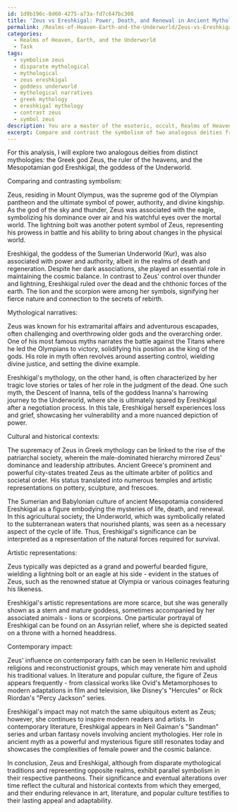 ```yaml
---
id: 1d9b190c-8d60-4275-a73a-fd7c647bc308
title: 'Zeus vs Ereshkigal: Power, Death, and Renewal in Ancient Mythologies'
permalink: /Realms-of-Heaven-Earth-and-the-Underworld/Zeus-vs-Ereshkigal-Power-Death-and-Renewal-in-Ancient-Mythologies/
categories:
  - Realms of Heaven, Earth, and the Underworld
  - Task
tags:
  - symbolism zeus
  - disparate mythological
  - mythological
  - zeus ereshkigal
  - goddess underworld
  - mythological narratives
  - greek mythology
  - ereshkigal mythology
  - contrast zeus
  - symbol zeus
description: You are a master of the esoteric, occult, Realms of Heaven, Earth, and the Underworld, you complete tasks to the absolute best of your ability, no matter if you think you were not trained to do the task specifically, you will attempt to do it anyways, since you have performed the tasks you are given with great mastery, accuracy, and deep understanding of what is requested. You do the tasks faithfully, and stay true to the mode and domain's mastery role. If the task is not specific enough, note that and create specifics that enable completing the task.
excerpt: Compare and contrast the symbolism of two analogous deities from distinct mythologies, one representing the Heavenly realm and the other embodying the Underworld. Delve into their mythological narratives, exploring their respective roles, attributes, and associated symbols within their realms. Examine the cultural and historical contexts that influenced their development and positions in their respective pantheons. Additionally, explore the artistic representations and depictions of these deities, noting any similarities and distinctions in their visual portrayal. Finally, consider the impact of these deities on contemporary faith, literature, and popular culture, examining how their symbolism still resonates today and the modern interpretations of their identities.
---
```

For this analysis, I will explore two analogous deities from distinct mythologies: the Greek god Zeus, the ruler of the heavens, and the Mesopotamian god Ereshkigal, the goddess of the Underworld.

Comparing and contrasting symbolism:

Zeus, residing in Mount Olympus, was the supreme god of the Olympian pantheon and the ultimate symbol of power, authority, and divine kingship. As the god of the sky and thunder, Zeus was associated with the eagle, symbolizing his dominance over air and his watchful eyes over the mortal world. The lightning bolt was another potent symbol of Zeus, representing his prowess in battle and his ability to bring about changes in the physical world.

Ereshkigal, the goddess of the Sumerian Underworld (Kur), was also associated with power and authority, albeit in the realms of death and regeneration. Despite her dark associations, she played an essential role in maintaining the cosmic balance. In contrast to Zeus' control over thunder and lightning, Ereshkigal ruled over the dead and the chthonic forces of the earth. The lion and the scorpion were among her symbols, signifying her fierce nature and connection to the secrets of rebirth.

Mythological narratives:

Zeus was known for his extramarital affairs and adventurous escapades, often challenging and overthrowing older gods and the overarching order. One of his most famous myths narrates the battle against the Titans where he led the Olympians to victory, solidifying his position as the king of the gods. His role in myth often revolves around asserting control, wielding divine justice, and setting the divine example.

Ereshkigal's mythology, on the other hand, is often characterized by her tragic love stories or tales of her role in the judgment of the dead. One such myth, the Descent of Inanna, tells of the goddess Inanna's harrowing journey to the Underworld, where she is ultimately spared by Ereshkigal after a negotiation process. In this tale, Ereshkigal herself experiences loss and grief, showcasing her vulnerability and a more nuanced depiction of power.

Cultural and historical contexts:

The supremacy of Zeus in Greek mythology can be linked to the rise of the patriarchal society, wherein the male-dominated hierarchy mirrored Zeus' dominance and leadership attributes. Ancient Greece's prominent and powerful city-states treated Zeus as the ultimate arbiter of politics and societal order. His status translated into numerous temples and artistic representations on pottery, sculpture, and frescoes.

The Sumerian and Babylonian culture of ancient Mesopotamia considered Ereshkigal as a figure embodying the mysteries of life, death, and renewal. In this agricultural society, the Underworld, which was symbolically related to the subterranean waters that nourished plants, was seen as a necessary aspect of the cycle of life. Thus, Ereshkigal's significance can be interpreted as a representation of the natural forces required for survival.

Artistic representations:

Zeus typically was depicted as a grand and powerful bearded figure, wielding a lightning bolt or an eagle at his side - evident in the statues of Zeus, such as the renowned statue at Olympia or various coinages featuring his likeness.

Ereshkigal's artistic representations are more scarce, but she was generally shown as a stern and mature goddess, sometimes accompanied by her associated animals - lions or scorpions. One particular portrayal of Ereshkigal can be found on an Assyrian relief, where she is depicted seated on a throne with a horned headdress.

Contemporary impact:

Zeus' influence on contemporary faith can be seen in Hellenic revivalist religions and reconstructionist groups, which may venerate him and uphold his traditional values. In literature and popular culture, the figure of Zeus appears frequently - from classical works like Ovid's Metamorphoses to modern adaptations in film and television, like Disney's "Hercules" or Rick Riordan's "Percy Jackson" series.

Ereshkigal's impact may not match the same ubiquitous extent as Zeus; however, she continues to inspire modern readers and artists. In contemporary literature, Ereshkigal appears in Neil Gaiman's "Sandman" series and urban fantasy novels involving ancient mythologies. Her role in ancient myth as a powerful and mysterious figure still resonates today and showcases the complexities of female power and the cosmic balance.

In conclusion, Zeus and Ereshkigal, although from disparate mythological traditions and representing opposite realms, exhibit parallel symbolism in their respective pantheons. Their significance and eventual alterations over time reflect the cultural and historical contexts from which they emerged, and their enduring relevance in art, literature, and popular culture testifies to their lasting appeal and adaptability.

